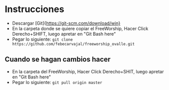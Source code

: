 # Instrucciones

- Descargar [Git]{https://git-scm.com/download/win}
- En la carpeta donde se quiere copiar el FreeWorship, Hacer Click Derecho+SHIFT, luego apretar en "Git Bash here"
- Pegar lo siguiente: `git clone https://github.com/febecarvajal/freeworship_ovalle.git`

## Cuando se hagan cambios hacer

- En la carpeta del FreeWorship, Hacer Click Derecho+SHIT, luego apretar en "Git Bash here"
- Pegar lo siguiente: `git pull origin master`
